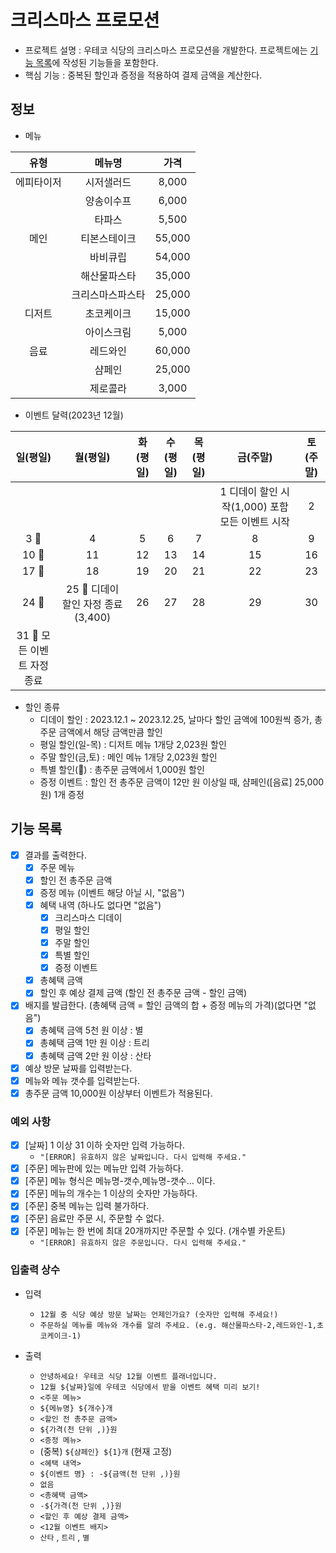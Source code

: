 # 크리스마스 프로모션

- 프로젝트 설명 : 우테코 식당의 크리스마스 프로모션을 개발한다. 프로젝트에는 [기능 목록](#기능-목록)에 작성된 기능들을 포함한다.
- 핵심 기능 : 중복된 할인과 증정을 적용하여 결제 금액을 계산한다.

## 정보

- 메뉴

|    유형    |      메뉴명      |  가격  |
| :--------: | :--------------: | :----: |
| 에피타이저 |    시저샐러드    | 8,000  |
|            |    양송이수프    | 6,000  |
|            |      타파스      | 5,500  |
|    메인    |   티본스테이크   | 55,000 |
|            |     바비큐립     | 54,000 |
|            |   해산물파스타   | 35,000 |
|            | 크리스마스파스타 | 25,000 |
|   디저트   |    초코케이크    | 15,000 |
|            |    아이스크림    | 5,000  |
|    음료    |     레드와인     | 60,000 |
|            |      샴페인      | 25,000 |
|            |     제로콜라     | 3,000  |

- 이벤트 달력(2023년 12월)

| 일(평일) | 월(평일) | 화(평일) | 수(평일) | 목(평일) | 금(주말) | 토(주말) |
| :-: | :-: | :-: | :-: | :-: | :-: | :-: |
|  |  |  |  |  | 1 디데이 할인 시작(1,000) 포함 모든 이벤트 시작 | 2 |
| 3 🌟 | 4 | 5 | 6 | 7 | 8 | 9 |
| 10 🌟 | 11 | 12 | 13 | 14 | 15 | 16 |
| 17 🌟 | 18 | 19 | 20 | 21 | 22 | 23 |
| 24 🌟 | 25 🌟 디데이 할인 자정 종료(3,400) | 26 | 27 | 28 | 29 | 30 |
| 31 🌟 모든 이벤트 자정 종료 |  |  |  |  |  |  |

- 할인 종류
  - 디데이 할인 : 2023.12.1 ~ 2023.12.25, 날마다 할인 금액에 100원씩 증가, 총주문 금액에서 해당 금액만큼 할인
  - 평일 할인(일-목) : 디저트 메뉴 1개당 2,023원 할인
  - 주말 할인(금,토) : 메인 메뉴 1개당 2,023원 할인
  - 특별 할인(🌟) : 총주문 금액에서 1,000원 할인
  - 증정 이벤트 : 할인 전 총주문 금액이 12만 원 이상일 때, 샴페인([음료] 25,000원) 1개 증정

## 기능 목록

- [x] 결과를 출력한다.
  - [x] 주문 메뉴
  - [x] 할인 전 총주문 금액
  - [x] 증정 메뉴 (이벤트 해당 아닐 시, "없음")
  - [x] 혜택 내역 (하나도 없다면 "없음")
    - [x] 크리스마스 디데이
    - [x] 평일 할인
    - [x] 주말 할인
    - [x] 특별 할인
    - [x] 증정 이벤트
  - [x] 총혜택 금액
  - [x] 할인 후 예상 결제 금액 (할인 전 총주문 금액 - 할인 금액)
- [x] 배지를 발급한다. (총혜택 금액 = 할인 금액의 합 + 증정 메뉴의 가격)(없다면 "없음")
  - [x] 총혜택 금액 5천 원 이상 : 별
  - [x] 총혜택 금액 1만 원 이상 : 트리
  - [x] 총혜택 금액 2만 원 이상 : 산타
- [x] 예상 방문 날짜를 입력받는다.
- [x] 메뉴와 메뉴 갯수를 입력받는다.
- [x] 총주문 금액 10,000원 이상부터 이벤트가 적용된다.

### 예외 사항

- [x] [날짜] 1 이상 31 이하 숫자만 입력 가능하다.
  - `"[ERROR] 유효하지 않은 날짜입니다. 다시 입력해 주세요."`
- [x] [주문] 메뉴판에 있는 메뉴만 입력 가능하다.
- [x] [주문] 메뉴 형식은 메뉴명-갯수,메뉴명-갯수... 이다.
- [x] [주문] 메뉴의 개수는 1 이상의 숫자만 가능하다.
- [x] [주문] 중복 메뉴는 입력 불가하다.
- [x] [주문] 음료만 주문 시, 주문할 수 없다.
- [x] [주문] 메뉴는 한 번에 최대 20개까지만 주문할 수 있다. (개수별 카운트)
  - `"[ERROR] 유효하지 않은 주문입니다. 다시 입력해 주세요."`

### 입출력 상수

- 입력
  - `12월 중 식당 예상 방문 날짜는 언제인가요? (숫자만 입력해 주세요!)`
  - `주문하실 메뉴를 메뉴와 개수를 알려 주세요. (e.g. 해산물파스타-2,레드와인-1,초코케이크-1)`
- 출력

  - `안녕하세요! 우테코 식당 12월 이벤트 플래너입니다.`
  - `12월 ${날짜}일에 우테코 식당에서 받을 이벤트 혜택 미리 보기!`
  - `<주문 메뉴>`
  - `${메뉴명} ${개수}개`
  - `<할인 전 총주문 금액>`
  - `${가격(천 단위 ,)}원`
  - `<증정 메뉴>`
  - (중복) `${샴페인} ${1}개` (현재 고정)
  - `<혜택 내역>`
  - `${이벤트 명} : -${금액(천 단위 ,)}원`
  - `없음`
  - `<총혜택 금액>`
  - `-${가격(천 단위 ,)}원`
  - `<할인 후 예상 결제 금액>`
  - `<12월 이벤트 배지>`
  - `산타` , `트리` , `별`
